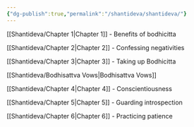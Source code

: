 ```yaml
---
{"dg-publish":true,"permalink":"/shantideva/shantideva/"}
---
```


[[Shantideva/Chapter 1\|Chapter 1]] - Benefits of bodhicitta

[[Shantideva/Chapter 2\|Chapter 2]] - Confessing negativities

[[Shantideva/Chapter 3\|Chapter 3]] - Taking up Bodhicitta

[[Shantideva/Bodhisattva Vows\|Bodhisattva Vows]]

[[Shantideva/Chapter 4\|Chapter 4]] - Conscientiousness

[[Shantideva/Chapter 5\|Chapter 5]] - Guarding introspection

[[Shantideva/Chapter 6\|Chapter 6]] - Practicing patience